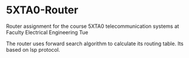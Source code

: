 5XTA0-Router
============

Router assignment for the course 5XTA0 telecommunication systems at Faculty Electrical Engineering Tue

The router uses forward search algorithm to calculate its routing table. Its based on lsp protocol.